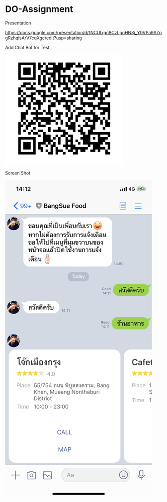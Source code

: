 # DO-Assignment

Presentation

https://docs.google.com/presentation/d/1NCUIxgn8CzLgnHN8j_Y0VPa9SZpgRzhqlsArV7cqXgc/edit?usp=sharing

Add Chat Bot for Test

![alt text](https://github.com/GUSJIB/DO-Assignment/blob/master/qr-chatbot.jpg?raw=true)

Screen Shot

![alt text](https://github.com/GUSJIB/DO-Assignment/blob/master/chatbot.png?raw=true)
